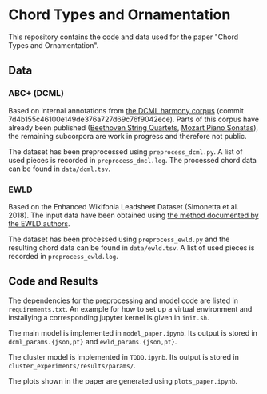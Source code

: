 # Chord Types and Ornamentation

This repository contains the code and data used for the paper
"Chord Types and Ornamentation".

## Data

### ABC+ (DCML)

Based on internal annotations from [the DCML harmony corpus](https://github.com/DCMLab/corpora)
(commit 7d4b155c46100e149de376a727d69c76f9042ece).
Parts of this corpus have already been published ([Beethoven String Quartets](https://github.com/DCMLab/ABC/), [Mozart Piano Sonatas](https://github.com/DCMLab/mozart_piano_sonatas/)),
the remaining subcorpora are work in progress and therefore not public.

The dataset has been preprocessed using `preprocess_dcml.py`.
A list of used pieces is recorded in `preprocess_dmcl.log`.
The processed chord data can be found in `data/dcml.tsv`.

### EWLD

Based on the Enhanced Wikifonia Leadsheet Dataset (Simonetta et al. 2018).
The input data have been obtained using
[the method documented by the EWLD authors](https://framagit.org/sapo/OpenEWLD).

The dataset has been processed using `preprocess_ewld.py`
and the resulting chord data can be found in `data/ewld.tsv`.
A list of used pieces is recorded in `preprocess_ewld.log`.

## Code and Results

The dependencies for the preprocessing and model code are listed in `requirements.txt`.
An example for how to set up a virtual environment
and installying a corresponding jupyter kernel
is given in `init.sh`.

The main model is implemented in `model_paper.ipynb`.
Its output is stored in `dcml_params.{json,pt}` and `ewld_params.{json,pt}`.

The cluster model is implemented in `TODO.ipynb`.
Its output is stored in `cluster_experiments/results/params/`.

The plots shown in the paper are generated using `plots_paper.ipynb`.
